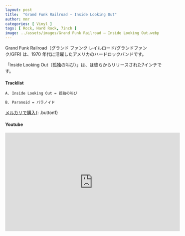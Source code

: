 ```yaml
---
layout: post
title:  "Grand Funk Railroad – Inside Looking Out"
author: mmr
categories: [ Vinyl ]
tags: [ Rock, Hard Rock, 7inch ]
image: ../assets/images/Grand Funk Railroad – Inside Looking Out.webp
---
```


Grand Funk Railroad（グランド ファンク レイルロード/グランドファンク/GFR) は、1970 年代に活躍したアメリカのハードロックバンドです。

「Inside Looking Out（孤独の叫び）」は、は彼らからリリースされた7インチです。

#### Tracklist
```md
A. Inside Looking Out = 孤独の叫び

B. Paranoid = パラノイド
```

[メルカリで購入](https://jp.mercari.com/item/m85674055607?afid=6142608987){: .button1}

#### Youtube
<iframe width="560" height="315" src="https://www.youtube.com/embed/lk4H8kdmirc?si=ql7PSjFjxSCYCP7j" title="YouTube video player" frameborder="0" allow="accelerometer; autoplay; clipboard-write; encrypted-media; gyroscope; picture-in-picture; web-share" referrerpolicy="strict-origin-when-cross-origin" allowfullscreen></iframe>